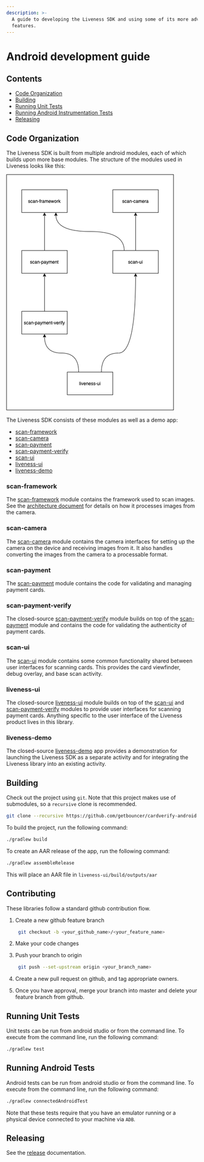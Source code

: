 ```yaml
---
description: >-
  A guide to developing the Liveness SDK and using some of its more advanced
  features.
---
```


# Android development guide

## Contents
* [Code Organization](development-guide.md#code-organization)
* [Building](development-guide.md#building)
* [Running Unit Tests](development-guide.md#running-unit-tests)
* [Running Android Instrumentation Tests](development-guide.md#running-android-tests)
* [Releasing](development-guide.md#releasing)

## Code Organization
The Liveness SDK is built from multiple android modules, each of which builds upon more base modules. The structure of
the modules used in Liveness looks like this:

![module structure](../../.gitbook/assets/liveness_android_module_dependencies.png)

The Liveness SDK consists of these modules as well as a demo app:

* [scan-framework](development-guide.md#scan-framework)
* [scan-camera](development-guide.md#scan-camera)
* [scan-payment](development-guide.md#scan-payment)
* [scan-payment-verify](development-guide.md#scan-payment-verify)
* [scan-ui](development-guide.md#scan-ui)
* [liveness-ui](development-guide.md#liveness-ui)
* [liveness-demo](development-guide.md#liveness-demo)

### scan-framework
The [scan-framework](https://github.com/getbouncer/cardscan-android/tree/master/scan-framework) module contains the
framework used to scan images. See the [architecture document]() for details on how it processes images from the camera.

### scan-camera
The [scan-camera](https://github.com/getbouncer/cardscan-android/tree/master/scan-camera) module contains the camera
interfaces for setting up the camera on the device and receiving images from it. It also handles converting the images
from the camera to a processable format.

### scan-payment
The [scan-payment](https://github.com/getbouncer/cardscan-android/tree/master/scan-payment) module contains the code for
validating and managing payment cards.

### scan-payment-verify
The closed-source [scan-payment-verify](https://github.com/getbouncer/cardverify-android/tree/master/scan-payment-verify)
module builds on top of the [scan-payment](https://github.com/getbouncer/cardscan-android/tree/master/scan-payment)
module and contains the code for validating the authenticity of payment cards.

### scan-ui
The [scan-ui](https://github.com/getbouncer/cardscan-android/tree/master/scan-ui) module contains some common
functionality shared between user interfaces for scanning cards. This provides the card viewfinder, debug overlay, and
base scan activity.

### liveness-ui
The closed-source [liveness-ui](https://github.com/getbouncer/cardverify-android/tree/master/liveness-ui) module builds
on top of the [scan-ui](https://github.com/getbouncer/cardscan-android/tree/master/scan-ui) and
[scan-payment-verify](https://github.com/getbouncer/cardverify-android/tree/master/scan-payment-verify) modules to
provide user interfaces for scanning payment cards. Anything specific to the user interface of the Liveness product
lives in this library.

### liveness-demo
The closed-source [liveness-demo](https://github.com/getbouncer/cardverify-android/tree/master/liveness-demo) app
provides a demonstration for launching the Liveness SDK as a separate activity and for integrating the Liveness library
into an existing activity.

## Building
Check out the project using `git`. Note that this project makes use of submodules, so a `recursive` clone is
recommended.

```bash
git clone --recursive https://github.com/getbouncer/cardverify-android
```

To build the project, run the following command:

```bash
./gradlew build
```

To create an AAR release of the app, run the following command:

```bash
./gradlew assembleRelease
```

This will place an AAR file in `liveness-ui/build/outputs/aar`

## Contributing
These libraries follow a standard github contribution flow.

1. Create a new github feature branch

   ```bash
    git checkout -b <your_github_name>/<your_feature_name>
   ```

2. Make your code changes
3. Push your branch to origin

   ```bash
    git push --set-upstream origin <your_branch_name>
   ```

4. Create a new pull request on github, and tag appropriate owners.
5. Once you have approval, merge your branch into master and delete your feature branch from github.

## Running Unit Tests
Unit tests can be run from android studio or from the command line. To execute from the command line, run the following
command:

```bash
./gradlew test
```

## Running Android Tests
Android tests can be run from android studio or from the command line. To execute from the command line, run the
following command:

```bash
./gradlew connectedAndroidTest
```

Note that these tests require that you have an emulator running or a physical device connected to your machine via
`ADB`.

## Releasing
See the [release](release-guide.md) documentation.
